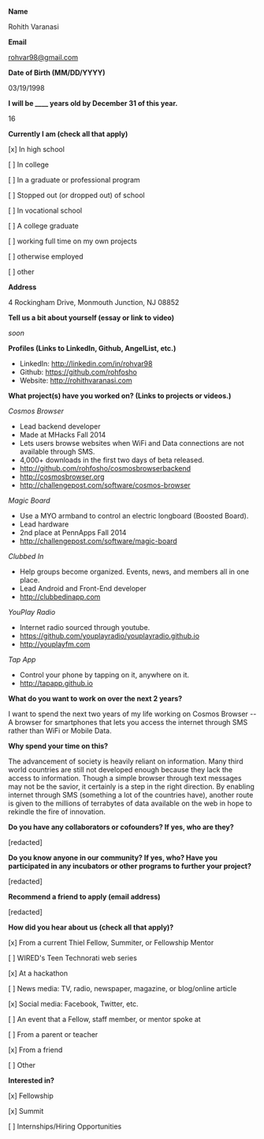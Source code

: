 **Name**

Rohith Varanasi
  
**Email**

rohvar98@gmail.com

**Date of Birth (MM/DD/YYYY)**

03/19/1998

**I will be ____ years old by December 31 of this year.**

16

**Currently I am (check all that apply)**

[x] In high school

[ ] In college

[ ] In a graduate or professional program

[ ] Stopped out (or dropped out) of school

[ ] In vocational school

[ ] A college graduate

[ ] working full time on my own projects

[ ] otherwise employed

[ ] other

**Address**

4 Rockingham Drive, Monmouth Junction, NJ 08852

**Tell us a bit about yourself (essay or link to video)**

_soon_

**Profiles (Links to LinkedIn, Github, AngelList, etc.)**

- LinkedIn:    http://linkedin.com/in/rohvar98
- Github:       https://github.com/rohfosho
- Website:     http://rohithvaranasi.com

**What project(s) have you worked on? (Links to projects or videos.)**

_Cosmos Browser_
- Lead backend developer
- Made at MHacks Fall 2014
- Lets users browse websites when WiFi and Data connections are not available through SMS.
- 4,000+ downloads in the first two days of beta released. 
- http://github.com/rohfosho/cosmosbrowserbackend 
- http://cosmosbrowser.org 
- http://challengepost.com/software/cosmos-browser

_Magic Board_
- Use a MYO armband to control an electric longboard (Boosted Board).
- Lead hardware
- 2nd place at PennApps Fall 2014
- http://challengepost.com/software/magic-board

_Clubbed In_
- Help groups become organized. Events, news, and members all in one place.
- Lead Android and Front-End developer
- http://clubbedinapp.com

_YouPlay Radio_
- Internet radio sourced through youtube.
- https://github.com/youplayradio/youplayradio.github.io
- http://youplayfm.com

_Tap App_
- Control your phone by tapping on it, anywhere on it.
- http://tapapp.github.io

**What do you want to work on over the next 2 years?**

I want to spend the next two years of my life working on Cosmos Browser -- A browser for smartphones that lets you access the internet through SMS rather than WiFi or Mobile Data.

**Why spend your time on this?**

The advancement of society is heavily reliant on information. Many third world countries are still not developed enough because they lack the access to information. Though a simple browser through text messages may not be the savior, it certainly is a step in the right direction. By enabling internet through SMS (something a lot of the countries have), another route is given to the millions of terrabytes of data available on the web in hope to rekindle the fire of innovation. 

**Do you have any collaborators or cofounders? If yes, who are they?**

[redacted]

**Do you know anyone in our community? If yes, who? Have you participated in any incubators or other programs to further your project?**

[redacted]


**Recommend a friend to apply (email address)**

[redacted]


**How did you hear about us (check all that apply)?**

[x] From a current Thiel Fellow, Summiter, or Fellowship Mentor

[ ] WIRED's Teen Technorati web series

[x] At a hackathon

[ ] News media: TV, radio, newspaper, magazine, or blog/online article

[x] Social media: Facebook, Twitter, etc.

[ ] An event that a Fellow, staff member, or mentor spoke at

[ ] From a parent or teacher

[x] From a friend

[ ] Other

**Interested in?**

[x] Fellowship

[x] Summit

[ ] Internships/Hiring Opportunities
